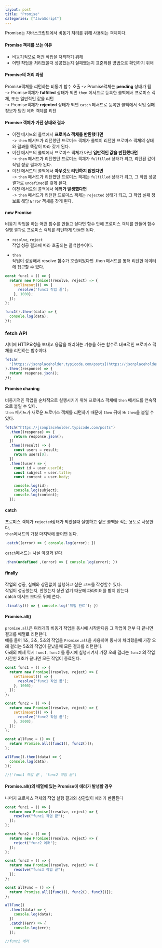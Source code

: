 ```yaml
---
layout: post
title: "Promise"
categories: ["JavaScript"]
---
```


Promise는 자바스크립트에서 비동기 처리를 위해 사용되는 객체이다.

#### Promise 객체를 쓰는 이유

- 비동기적으로 어떤 작업을 처리하기 위해
- 어떤 작업을 처리했을때 성공했는지 실패했는지 표준화된 방법으로 확인하기 위해

#### Promise의 처리 과정

Promise객체를 리턴하는 비동기 함수 호출
-> Promise객체는 **pending** 상태가 됨  
-> Promise객체가 **fulfilled** 상태가 되면 `then` 메서드로 등록한 콜백에서 프로미스 객체, 또는 일반적인 값을 리턴  
-> Promise객체가 **rejected** 상태가 되면 `catch` 메서드로 등록한 콜백에서 작업 실패 정보가 담긴 에러 객체를 리턴

#### Promise 객체가 가진 상태와 결과

- 이전 메서드의 콜백에서 **프로미스 객체를 반환했다면**  
  -> `then` 메서드가 리턴했던 프로미스 객체가 콜백이 리턴한 프로미스 객체의 상태와 결과를 똑같이 따라 갖게 된다.
- 이전 메서드의 콜백에서 프로미스 객체가 아닌 **일반적인 값을 반환했다면**  
  -> `then` 메서드가 리턴했던 프로미스 객체가 `fulfilled` 상태가 되고, 리턴된 값이 작업 성공 결과가 된다.
- 이전 메서드의 콜백에서 **아무것도 리턴하지 않았다면**  
  -> `then` 메서드가 리턴했던 프로미스 객체는 `fulfilled` 상태가 되고, 그 작업 성공 결과로 `undefined`를 갖게 된다.
- 이전 메서드의 콜백에서 **에러가 발생했다면**  
  -> `then` 메서드가 리턴한 프로미스 객체는 `rejected` 상태가 되고, 그 작업 실패 정보로 해당 `Error` 객체를 갖게 된다.

#### new Promise

비동기 작업을 하는 어떤 함수를 만들고 싶다면 함수 안에 프로미스 객체를 만들어 함수 실행 결과로 프로미스 객체를 리턴하게 만들면 된다.

- `resolve`, `reject`  
  작업 성공 결과에 따라 호출되는 콜백함수이다.

- `then`  
  작업이 성공해서 resolve 함수가 호출되었다면 .then 메서드를 통해 리턴한 데이터에 접근할 수 있다.

```jsx
const func1 = () => {
  return new Promise((resolve, reject) => {
    setTimeout(() => {
      resolve("func1 작업 끝");
    }, 1000);
  });
};

func1().then((data) => {
  console.log(data);
});
```

### fetch API

서버에 HTTP요청을 보내고 응답을 처리하는 기능을 하는 함수로 대표적인 프로미스 객체를 리턴하는 함수이다.

```jsx
fetch(
  "[https://jsonplaceholder.typicode.com/posts](https://jsonplaceholder.typicode.com/posts)"
).then((response) => {
  return response.json();
});
```

#### Promise chaning

비동기적인 작업을 순차적으로 실행시키기 위해 프로미스 객체에 `then` 메서드를 연속적으로 붙일 수 있다.  
`then` 메서드가 새로운 프로미스 객체를 리턴하기 때문에 `then` 뒤에 또 `then`을 붙일 수 있다.

```jsx
fetch("https://jsonplaceholder.typicode.com/posts")
  .then((response) => {
    return response.json();
  })
  .then((result) => {
    const users = result;
    return users[0];
  })
  .then((user) => {
    const id = user.userId;
    const subject = user.title;
    const content = user.body;

    console.log(id);
    console.log(subject);
    console.log(content);
  });
```

#### catch

프로미스 객체가 `rejected`상태가 되었을때 실행하고 싶은 콜백을 적는 용도로 사용한다.  
`then`메서드의 가장 마지막에 붙이면 된다.

```jsx
.catch((error) => { console.log(error); })
```

`catch`메서드는 사실 이것과 같다

```jsx
.then(undefined ,(error) => { console.log(error); })
```

#### finally

작업의 성공, 실패와 상관없이 실행하고 싶은 코드를 작성할수 있다.  
작업이 성공했는지, 안했는지 상관 없기 때문에 파라미터를 받지 않는다.  
catch 메서드 보다도 뒤에 쓴다.

```jsx
.finally(() => { console.log('작업 완료'); })
```

#### Promise.all()

`promise.all`은 여러개의 비동기 작업을 동시에 시작한다음 그 작업이 전부 다 끝나면 결과를 배열로 리턴한다.  
예를 들어 1초, 3초, 5초의 작업을 `Promise.all`을 사용하여 동시에 처리했을때 가장 오래 걸리는 5초의 작업이 끝났을때 모든 결과를 리턴한다.  
아래의 예제 역시 `func1`, `func2` 를 동시에 실행시켜서 가장 오래 걸리는 `func2` 의 작업시간인 2초가 끝나면 모든 작업이 종료된다.

```jsx
const func1 = () => {
  return new Promise((resolve, reject) => {
    setTimeout(() => {
      resolve("func1 작업 끝");
    }, 1000);
  });
};

const func2 = () => {
  return new Promise((resolve, reject) => {
    setTimeout(() => {
      resolve("func2 작업 끝");
    }, 2000);
  });
};

const allFunc = () => {
  return Promise.all([func1(), func2()]);
};

allFunc().then((data) => {
  console.log(data);
});

//['func1 작업 끝', 'func2 작업 끝']
```

#### Promise.all()의 배열에 있는 Promise에 에러가 발생할 경우

나머지 프로미스 객체의 작업 실행 결과와 상관없이 에러가 반환된다

```jsx
const func1 = () => {
  return new Promise((resolve, reject) => {
    resolve("func1 작업 끝");
  });
};

const func2 = () => {
  return new Promise((resolve, reject) => {
    reject("func2 에러");
  });
};

const func3 = () => {
  return new Promise((resolve, reject) => {
    resolve("func3 작업 끝");
  });
};

const allFunc = () => {
  return Promise.all([func1(), func2(), func3()]);
};

allFunc()
  .then((data) => {
    console.log(data);
  })
  .catch((err) => {
    console.log(err);
  });

//func2 에러
```
